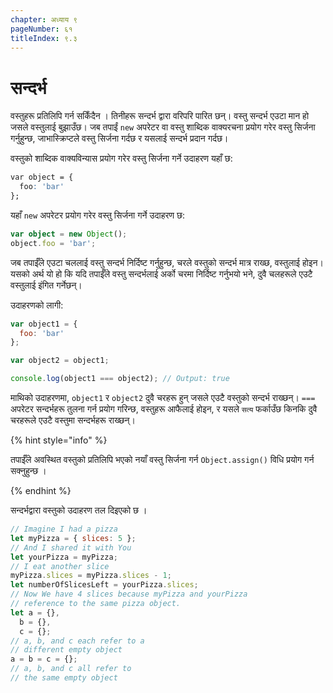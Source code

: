 ```yaml
---
chapter: अध्याय ९
pageNumber: ६१
titleIndex: ९.३
---
```

# सन्दर्भ

वस्तुहरू प्रतिलिपि गर्न सकिँदैन । तिनीहरू सन्दर्भ द्वारा वरिपरि पारित छन्। वस्तु सन्दर्भ एउटा मान हो जसले वस्तुलाई बुझाउँछ। जब तपाईं `new` अपरेटर वा वस्तु शाब्दिक वाक्यरचना प्रयोग गरेर वस्तु सिर्जना गर्नुहुन्छ, जाभास्क्रिप्टले वस्तु सिर्जना गर्दछ र यसलाई सन्दर्भ प्रदान गर्दछ।

वस्तुको शाब्दिक वाक्यविन्यास प्रयोग गरेर वस्तु सिर्जना गर्ने उदाहरण यहाँ छ:

```css
var object = {
  foo: 'bar'
};
```

यहाँ `new` अपरेटर प्रयोग गरेर वस्तु सिर्जना गर्ने उदाहरण छ:

```typescript
var object = new Object();
object.foo = 'bar';
```

जब तपाईँले एउटा चललाई वस्तु सन्दर्भ निर्दिष्ट गर्नुहुन्छ, चरले वस्तुको सन्दर्भ मात्र राख्छ, वस्तुलाई होइन। यसको अर्थ यो हो कि यदि तपाईँले वस्तु सन्दर्भलाई अर्को चरमा निर्दिष्ट गर्नुभयो भने, दुवै चलहरूले एउटै वस्तुलाई इंगित गर्नेछन्।

उदाहरणको लागी:

```javascript
var object1 = {
  foo: 'bar'
};

var object2 = object1;

console.log(object1 === object2); // Output: true
```

माथिको उदाहरणमा, `object1` र `object2` दुवै चरहरू हुन् जसले एउटै वस्तुको सन्दर्भ राख्छन्। `===` अपरेटर सन्दर्भहरू तुलना गर्न प्रयोग गरिन्छ, वस्तुहरू आफैलाई होइन, र यसले `सत्य` फर्काउँछ किनकि दुवै चरहरूले एउटै वस्तुमा सन्दर्भहरू राख्छन्।

{% hint style="info" %}

तपाईँले अवस्थित वस्तुको प्रतिलिपि भएको नयाँ वस्तु सिर्जना गर्न `Object.assign()` विधि प्रयोग गर्न सक्नुहुन्छ ।

{% endhint %}

सन्दर्भद्वारा वस्तुको उदाहरण तल दिइएको छ ।

```javascript
// Imagine I had a pizza
let myPizza = { slices: 5 };
// And I shared it with You
let yourPizza = myPizza;
// I eat another slice
myPizza.slices = myPizza.slices - 1;
let numberOfSlicesLeft = yourPizza.slices;
// Now We have 4 slices because myPizza and yourPizza
// reference to the same pizza object.
let a = {},
  b = {},
  c = {};
// a, b, and c each refer to a
// different empty object
a = b = c = {};
// a, b, and c all refer to
// the same empty object
```
